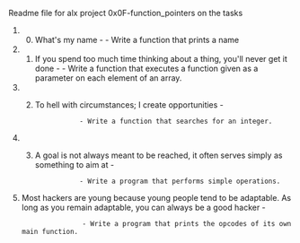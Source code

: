 Readme file for alx project 0x0F-function_pointers on the tasks

1. 0. What's my name - 
                     - Write a function that prints a name

2. 1. If you spend too much time thinking about a thing, you'll never get it done -
                     - Write a function that executes a function given as a parameter on each element of an array.

3. 2. To hell with circumstances; I create opportunities - 
         
                     - Write a function that searches for an integer.

4. 3. A goal is not always meant to be reached, it often serves simply as something to aim at - 
 
                     - Write a program that performs simple operations.

5. Most hackers are young because young people tend to be adaptable. As long as you remain adaptable, you can always be a good hacker - 

                      - Write a program that prints the opcodes of its own main function.
